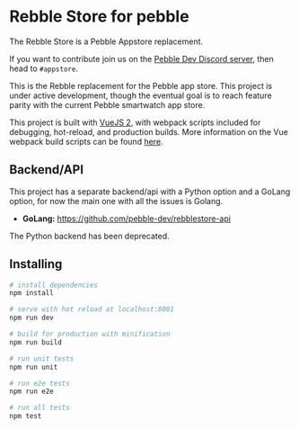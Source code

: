 # Rebble Store for pebble
The Rebble Store is a Pebble Appstore replacement.

If you want to contribute join us on the [Pebble Dev Discord server](http://discord.gg/aRUAYFN), then head to `#appstore`.

This is the Rebble replacement for the Pebble app store. This project is under active development, though the eventual goal is to reach feature parity with the current Pebble smartwatch app store.

This project is built with [VueJS 2](https://vuejs.org/), with webpack scripts included for debugging, hot-reload, and production builds. More information on the Vue webpack build scripts can be found [here](https://github.com/vuejs-templates/webpack).

## Backend/API
This project has a separate backend/api with a Python option and a GoLang option, for now the main one with all the issues is Golang.
- **GoLang:** https://github.com/pebble-dev/rebblestore-api

The Python backend has been deprecated.

## Installing

``` bash
# install dependencies
npm install

# serve with hot reload at localhost:8081
npm run dev

# build for production with minification
npm run build

# run unit tests
npm run unit

# run e2e tests
npm run e2e

# run all tests
npm test
```
